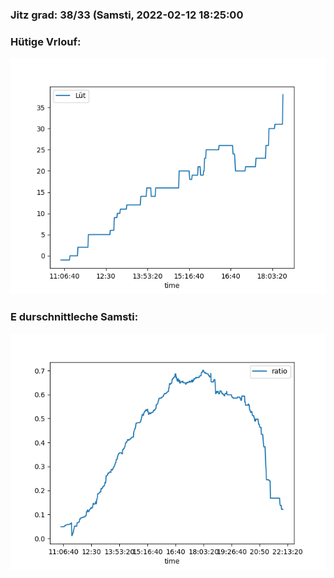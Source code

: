 ### Jitz grad: 38/33 (Samsti, 2022-02-12 18:25:00

### Hütige Vrlouf:
![Graph](Today.png)

### E durschnittleche Samsti:
![Graph](Samsti.png)